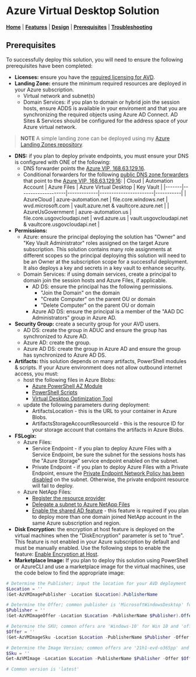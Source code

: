 # Azure Virtual Desktop Solution

[**Home**](../README.md) | [**Features**](./features.md) | [**Design**](./design.md) | [**Prerequisites**](./prerequisites.md) | [**Troubleshooting**](./troubleshooting.md)

## Prerequisites

To successfully deploy this solution, you will need to ensure the following prerequisites have been completed:

- **Licenses:** ensure you have the [required licensing for AVD](https://learn.microsoft.com/en-us/azure/virtual-desktop/overview#requirements).
- **Landing Zone:** ensure the minimum required resources are deployed in your Azure subscription.
  - Virtual network and subnet(s)
  - Domain Services: if you plan to domain or hybrid join the session hosts, ensure ADDS is available in your enviroment and that you are synchronizing the required objects using Azure AD Connect. AD Sites & Services should be configured for the address space of your Azure virtual network.

> **NOTE**
> A simple landing zone can be deployed using my [Azure Landing Zones repository](https://github.com/jamasten/AzureLandingZones).

- **DNS:** if you plan to deploy private endpoints, you must ensure your DNS is configured with ONE of the following:
  - DNS forwarder points the [Azure VIP, 168.63.129.16](https://learn.microsoft.com/azure/virtual-network/what-is-ip-address-168-63-129-16).
  - Conditional forwarders for the following [public DNS zone forwarders](https://learn.microsoft.com/azure/private-link/private-endpoint-dns) that point to the [Azure VIP, 168.63.129.16](https://learn.microsoft.com/azure/virtual-network/what-is-ip-address-168-63-129-16):
    | Cloud | Automation Account | Azure Files | Azure Virtual Desktop | Key Vault |
    |-------|--------------------|-------------|-----------------------|-----------|
    | AzureCloud | azure-automation.net | file.core.windows.net | wvd.microsoft.com | vault.azure.net & vaultcore.azure.net |
    | AzureUsGovernment | azure-automation.us | file.core.usgovcloudapi.net | wvd.azure.us | vault.usgovcloudapi.net & vaultcore.usgovcloudapi.net |
- **Permissions:**
  - Azure: ensure the principal deploying the solution has "Owner" and "Key Vault Administrator" roles assigned on the target Azure subscription. This solution contains many role assignments at different scopes so the principal deploying this solution will need to be an Owner at the subscription scope for a successful deployment. It also deploys a key and secrets in a key vault to enhance security.
  - Domain Services: if using domain services, create a principal to domain join the session hosts and Azure Files, if applicable.
    - AD DS: ensure the principal has the following permissions.
      - "Join the Domain" on the domain
      - "Create Computer" on the parent OU or domain
      - "Delete Computer" on the parent OU or domain
    - Azure AD DS: ensure the principal is a member of the "AAD DC Administrators" group in Azure AD.
- **Security Group:** create a security group for your AVD users.
  - AD DS: create the group in ADUC and ensure the group has synchronized to Azure AD.
  - Azure AD: create the group.
  - Azure AD DS: create the group in Azure AD and ensure the group has synchronized to Azure AD DS.
- **Artifacts:** this solution depends on many artifacts, PowerShell modules & scripts. If your Azure environment does not allow outbound internet access, you must:
  - host the following files in Azure Blobs:
    - [Azure PowerShell AZ Module](https://github.com/Azure/azure-powershell/releases/download/v10.2.0-August2023/Az-Cmdlets-10.2.0.37547-x64.msi)
    - [PowerShell Scripts](https://github.com/jamasten/AzureVirtualDesktop/tree/main/artifacts)
    - [Virtual Desktop Optimization Tool](https://github.com/The-Virtual-Desktop-Team/Virtual-Desktop-Optimization-Tool/archive/refs/heads/main.zip)
  - update the following parameters during deployment:
    - ArtifactsLocation - this is the URL to your container in Azure Blobs.
    - ArtifactsStorageAccountResourceId - this is the resource ID for your storage account that contains the artifacts in Azure Blobs.
- **FSLogix:**
  - Azure Files:
    - Service Endpoint - if you plan to deploy Azure Files with a Service Endpoint, be sure the subnet for the sessions hosts has the "Azure Storage" service endpoint enabled on the subnet.
    - Private Endpoint - if you plan to deploy Azure Files with a Private Endpoint, ensure the [Private Endpoint Network Policy has been disabled](https://learn.microsoft.com/azure/private-link/disable-private-endpoint-network-policy) on the subnet. Otherwise, the private endpoint resource will fail to deploy.
  - Azure NetApp Files:
    - [Register the resource provider](https://learn.microsoft.com/azure/azure-netapp-files/azure-netapp-files-register)
    - [Delegate a subnet to Azure NetApp Files](https://learn.microsoft.com/azure/azure-netapp-files/azure-netapp-files-delegate-subnet)
    - [Enable the shared AD feature](https://learn.microsoft.com/azure/azure-netapp-files/create-active-directory-connections#shared_ad) - this feature is required if you plan to deploy more than one domain joined NetApp account in the same Azure subscription and region.
- **Disk Encryption:** the encryption at host feature is deployed on the virtual machines when the "DiskEncryption" parameter is set to "true". This feature is not enabled in your Azure subscription by default and must be manually enabled. Use the following steps to enable the feature: [Enable Encryption at Host](https://learn.microsoft.com/azure/virtual-machines/disks-enable-host-based-encryption-portal).
- **Marketplace Image:** If you plan to deploy this solution using PowerShell or AzureCLI and use a marketplace image for the virtual machines, use the code below to find the appropriate image:

```powershell
# Determine the Publisher; input the location for your AVD deployment
$Location = ''
(Get-AzVMImagePublisher -Location $Location).PublisherName

# Determine the Offer; common publisher is 'MicrosoftWindowsDesktop' for Win 10/11
$Publisher = ''
(Get-AzVMImageOffer -Location $Location -PublisherName $Publisher).Offer

# Determine the SKU; common offers are 'Windows-10' for Win 10 and 'office-365' for the Win10/11 multi-session with M365 apps
$Offer = ''
(Get-AzVMImageSku -Location $Location -PublisherName $Publisher -Offer $Offer).Skus

# Determine the Image Version; common offers are '21h1-evd-o365pp' and 'win11-21h2-avd-m365'
$Sku = ''
Get-AzVMImage -Location $Location -PublisherName $Publisher -Offer $Offer -Skus $Sku | Select-Object * | Format-List

# Common version is 'latest'
```
